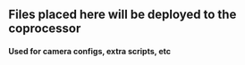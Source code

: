## Files placed here will be deployed to the coprocessor

#### Used for camera configs, extra scripts, etc